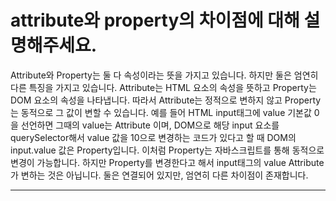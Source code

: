 # attribute와 property의 차이점에 대해 설명해주세요.

Attribute와 Property는 둘 다 속성이라는 뜻을 가지고 있습니다. 하지만 둘은 엄연히 다른 특징을 가지고 있습니다. Attribute는 HTML 요소의 속성을 뜻하고 Property는 DOM 요소의 속성을 나타냅니다. 따라서 Attribute는 정적으로 변하지 않고 Property는 동적으로 그 값이 변할 수 있습니다. 예를 들어 HTML input태그에 value 기본값 0을 선언하면 그때의 value는 Attribute 이며, DOM으로 해당 input 요소를 querySelector해서 value 값을 10으로 변경하는 코드가 있다고 할 때 DOM의 input.value 값은 Property입니다. 이처럼 Property는 자바스크립트를 통해 동적으로 변경이 가능합니다. 하지만 Property를 변경한다고 해서 input태그의 value Attribute가 변하는 것은 아닙니다. 둘은 연결되어 있지만, 엄연히 다른 차이점이 존재합니다.

---
